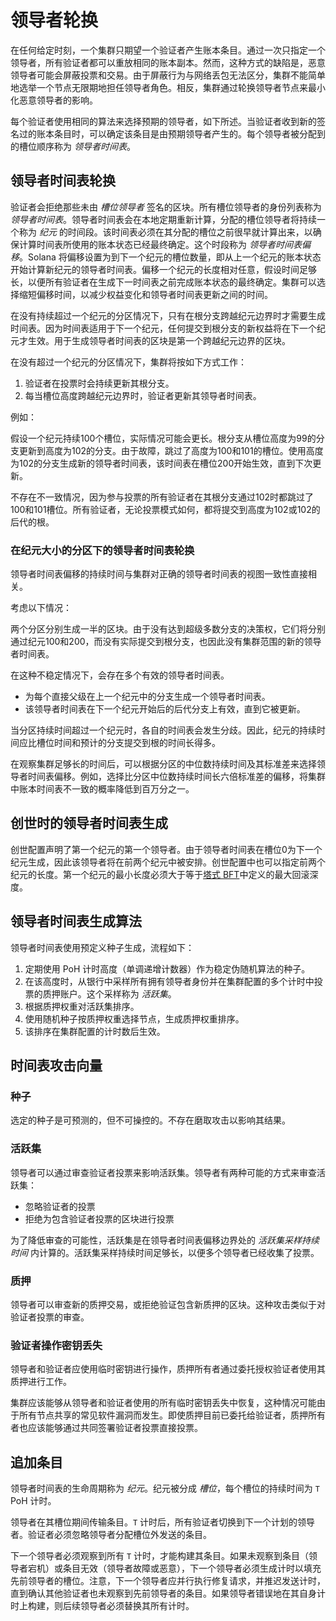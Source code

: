 # 领导者轮换

在任何给定时刻，一个集群只期望一个验证者产生账本条目。通过一次只指定一个领导者，所有验证者都可以重放相同的账本副本。然而，这种方式的缺陷是，恶意领导者可能会屏蔽投票和交易。由于屏蔽行为与网络丢包无法区分，集群不能简单地选举一个节点无限期地担任领导者角色。相反，集群通过轮换领导者节点来最小化恶意领导者的影响。

每个验证者使用相同的算法来选择预期的领导者，如下所述。当验证者收到新的签名过的账本条目时，可以确定该条目是由预期领导者产生的。每个领导者被分配到的槽位顺序称为 _领导者时间表_。

## 领导者时间表轮换

验证者会拒绝那些未由 _槽位领导者_ 签名的区块。所有槽位领导者的身份列表称为 _领导者时间表_。领导者时间表会在本地定期重新计算，分配的槽位领导者将持续一个称为 _纪元_ 的时间段。该时间表必须在其分配的槽位之前很早就计算出来，以确保计算时间表所使用的账本状态已经最终确定。这个时段称为 _领导者时间表偏移_。Solana 将偏移设置为到下一个纪元的槽位数量，即从上一个纪元的账本状态开始计算新纪元的领导者时间表。偏移一个纪元的长度相对任意，假设时间足够长，以便所有验证者在生成下一时间表之前完成账本状态的最终确定。集群可以选择缩短偏移时间，以减少权益变化和领导者时间表更新之间的时间。

在没有持续超过一个纪元的分区情况下，只有在根分支跨越纪元边界时才需要生成时间表。因为时间表适用于下一个纪元，任何提交到根分支的新权益将在下一个纪元才生效。用于生成领导者时间表的区块是第一个跨越纪元边界的区块。

在没有超过一个纪元的分区情况下，集群将按如下方式工作：

1. 验证者在投票时会持续更新其根分支。
2. 每当槽位高度跨越纪元边界时，验证者更新其领导者时间表。

例如：

假设一个纪元持续100个槽位，实际情况可能会更长。根分支从槽位高度为99的分支更新到高度为102的分支。由于故障，跳过了高度为100和101的槽位。使用高度为102的分支生成新的领导者时间表，该时间表在槽位200开始生效，直到下次更新。

不存在不一致情况，因为参与投票的所有验证者在其根分支通过102时都跳过了100和101槽位。所有验证者，无论投票模式如何，都将提交到高度为102或102的后代的根。

### 在纪元大小的分区下的领导者时间表轮换

领导者时间表偏移的持续时间与集群对正确的领导者时间表的视图一致性直接相关。

考虑以下情况：

两个分区分别生成一半的区块。由于没有达到超级多数分支的决策权，它们将分别通过纪元100和200，而没有实际提交到根分支，也因此没有集群范围的新的领导者时间表。

在这种不稳定情况下，会存在多个有效的领导者时间表。

- 为每个直接父级在上一个纪元中的分支生成一个领导者时间表。
- 该领导者时间表在下一个纪元开始后的后代分支上有效，直到它被更新。

当分区持续时间超过一个纪元时，各自的时间表会发生分歧。因此，纪元的持续时间应比槽位时间和预计的分支提交到根的时间长得多。

在观察集群足够长的时间后，可以根据分区的中位数持续时间及其标准差来选择领导者时间表偏移。例如，选择比分区中位数持续时间长六倍标准差的偏移，将集群中账本时间表不一致的概率降低到百万分之一。

## 创世时的领导者时间表生成

创世配置声明了第一个纪元的第一个领导者。由于领导者时间表在槽位0为下一个纪元生成，因此该领导者将在前两个纪元中被安排。创世配置中也可以指定前两个纪元的长度。第一个纪元的最小长度必须大于等于[塔式 BFT](../implemented-proposals/tower-bft.md)中定义的最大回滚深度。

## 领导者时间表生成算法

领导者时间表使用预定义种子生成，流程如下：

1. 定期使用 PoH 计时高度（单调递增计数器）作为稳定伪随机算法的种子。
2. 在该高度时，从银行中采样所有拥有领导者身份并在集群配置的多个计时中投票的质押账户。这个采样称为 _活跃集_。
3. 根据质押权重对活跃集排序。
4. 使用随机种子按质押权重选择节点，生成质押权重排序。
5. 该排序在集群配置的计时数后生效。

## 时间表攻击向量

### 种子

选定的种子是可预测的，但不可操控的。不存在磨取攻击以影响其结果。

### 活跃集

领导者可以通过审查验证者投票来影响活跃集。领导者有两种可能的方式来审查活跃集：

- 忽略验证者的投票
- 拒绝为包含验证者投票的区块进行投票

为了降低审查的可能性，活跃集是在领导者时间表偏移边界处的 _活跃集采样持续时间_ 内计算的。活跃集采样持续时间足够长，以便多个领导者已经收集了投票。

### 质押

领导者可以审查新的质押交易，或拒绝验证包含新质押的区块。这种攻击类似于对验证者投票的审查。

### 验证者操作密钥丢失

领导者和验证者应使用临时密钥进行操作，质押所有者通过委托授权验证者使用其质押进行工作。

集群应该能够从领导者和验证者使用的所有临时密钥丢失中恢复，这种情况可能由于所有节点共享的常见软件漏洞而发生。即使质押目前已委托给验证者，质押所有者也应该能够通过共同签署验证者投票直接投票。

## 追加条目

领导者时间表的生命周期称为 _纪元_。纪元被分成 _槽位_，每个槽位的持续时间为 `T` PoH 计时。

领导者在其槽位期间传输条目。`T` 计时后，所有验证者切换到下一个计划的领导者。验证者必须忽略领导者分配槽位外发送的条目。

下一个领导者必须观察到所有 `T` 计时，才能构建其条目。如果未观察到条目（领导者宕机）或条目无效（领导者故障或恶意），下一个领导者必须生成计时以填充先前领导者的槽位。注意，下一个领导者应并行执行修复请求，并推迟发送计时，直到确认其他验证者也未观察到先前领导者的条目。如果领导者错误地在其自身计时上构建，则后续领导者必须替换其所有计时。
